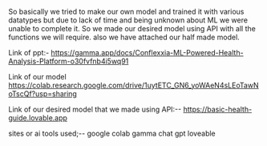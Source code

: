 So basically we tried to make our own model and trained it with various datatypes but due to lack of time and being unknown about ML we were unable to complete it. So we made our desired model using API with all the functions we will require. also we have attached our half made model.
 
Link of ppt:-    https://gamma.app/docs/Conflexxia-ML-Powered-Health-Analysis-Platform-o30fvfnb4i5wq91 

Link of our model   https://colab.research.google.com/drive/1uytETC_GN6_yoWAeN4sLEoTawNoTscQf?usp=sharing 

Link of our desired model that we made using API:--  https://basic-health-guide.lovable.app 


sites or ai tools used;--
google colab
gamma
chat gpt
loveable
